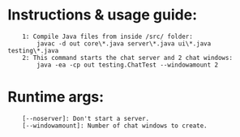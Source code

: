 # Instructions & usage guide:

        1: Compile Java files from inside /src/ folder:
            javac -d out core\*.java server\*.java ui\*.java testing\*.java
        2: This command starts the chat server and 2 chat windows:
            java -ea -cp out testing.ChatTest --windowamount 2
# Runtime args:

        [--noserver]: Don't start a server.
        [--windowamount]: Number of chat windows to create.
